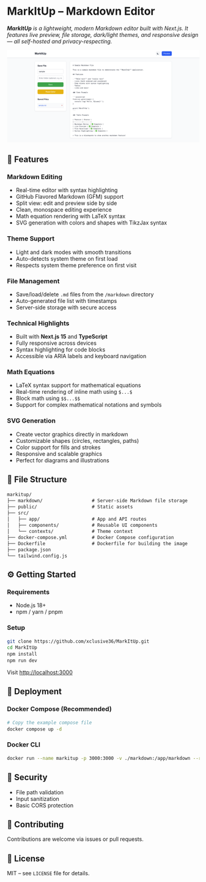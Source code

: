 # MarkItUp – Markdown Editor

***MarkItUp** is a lightweight, modern Markdown editor built with Next.js. It features live preview, file storage, dark/light themes, and responsive design — all self-hosted and privacy-respecting.*

![Screenshot](/docs/screenshot.png)

## 🚀 Features

### Markdown Editing

* Real-time editor with syntax highlighting
* GitHub Flavored Markdown (GFM) support
* Split view: edit and preview side by side
* Clean, monospace editing experience
* Math equation rendering with LaTeX syntax
* SVG generation with colors and shapes with TikzJax syntax

### Theme Support

* Light and dark modes with smooth transitions
* Auto-detects system theme on first load
* Respects system theme preference on first visit

### File Management

* Save/load/delete `.md` files from the `/markdown` directory
* Auto-generated file list with timestamps
* Server-side storage with secure access

### Technical Highlights

* Built with **Next.js 15** and **TypeScript**
* Fully responsive across devices
* Syntax highlighting for code blocks
* Accessible via ARIA labels and keyboard navigation

### Math Equations

* LaTeX syntax support for mathematical equations
* Real-time rendering of inline math using `$...$`
* Block math using `$$...$$`
* Support for complex mathematical notations and symbols

### SVG Generation

* Create vector graphics directly in markdown
* Customizable shapes (circles, rectangles, paths)
* Color support for fills and strokes
* Responsive and scalable graphics
* Perfect for diagrams and illustrations

## 📁 File Structure

```
markitup/
├── markdown/                  # Server-side Markdown file storage
├── public/                    # Static assets
├── src/
│   ├── app/                   # App and API routes
│   ├── components/            # Reusable UI components
│   └── contexts/              # Theme context
├── docker-compose.yml         # Docker Compose configuration
├── Dockerfile                 # Dockerfile for building the image
├── package.json
└── tailwind.config.js
```

## ⚙️ Getting Started

### Requirements

* Node.js 18+
* npm / yarn / pnpm

### Setup

```bash
git clone https://github.com/xclusive36/MarkItUp.git
cd MarkItUp
npm install
npm run dev
```

Visit [http://localhost:3000](http://localhost:3000)

## 🐳 Deployment

### Docker Compose (Recommended)

```bash
# Copy the example compose file
docker compose up -d
```

### Docker CLI

```bash
docker run --name markitup -p 3000:3000 -v ./markdown:/app/markdown --restart unless-stopped -e PORT=3000 -e HOSTNAME=0.0.0.0 ghcr.io/xclusive36/markitup:latest
```

## 🔐 Security

* File path validation
* Input sanitization
* Basic CORS protection

## 🤝 Contributing

Contributions are welcome via issues or pull requests.

## 📄 License

MIT – see `LICENSE` file for details.
